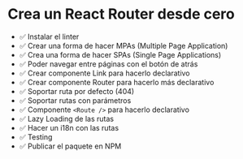# Crea un React Router desde cero

- ✅ Instalar el linter
- ✅ Crear una forma de hacer MPAs (Multiple Page Application)
- ✅ Crea una forma de hacer SPAs (Single Page Applications)
- ✅ Poder navegar entre páginas con el botón de atrás
- ✅ Crear componente Link para hacerlo declarativo
- ✅ Crear componente Router para hacerlo más declarativo
- ✅ Soportar ruta por defecto (404)
- ✅ Soportar rutas con parámetros
- ✅ Componente `<Route />` para hacerlo declarativo
- ✅ Lazy Loading de las rutas
- ✅ Hacer un i18n con las rutas
- ✅ Testing
- ✅ Publicar el paquete en NPM

